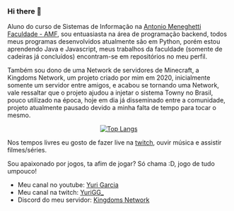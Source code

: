 ### Hi there 👋

Aluno do curso de Sistemas de Informação na [Antonio Meneghetti Faculdade - AMF](https://faculdadeam.edu.br), sou entuasiasta na área de programação backend, todos meus programas desenvolvidos atualmente são em Python, porém estou aprendendo Java e Javascript, meus trabalhos da faculdade (somente de cadeiras já concluídos) encontram-se em repositórios no meu perfil.


Também sou dono de uma Network de servidores de Minecraft, a Kingdoms Network, um projeto criado por mim em 2020, inicialmente somente um servidor entre amigos, e acabou se tornando uma Network, vale ressaltar que o projeto ajudou a injetar o sistema Towny no Brasil, pouco utilizado na época, hoje em dia já disseminado entre a comunidade, projeto atualmente pausado devido a minha falta de tempo para tocar o mesmo.

<div align="center" >

[![Top Langs](https://github-readme-stats.vercel.app/api/top-langs/?username=owYuriGG&layout=compact&theme=radical&bg_color=30,0d0d0d,191919&title_color=fff&text_color=fff&icon_color=79ff97)](https://github.com/anuraghazra/github-readme-stats)
</div>


Nos tempos livres eu gosto de fazer live na [twitch](https://www.twitch.tv/yurigg_), ouvir música e assistir filmes/séries.

Sou apaixonado por jogos, ta afim de jogar? Só chama :D, jogo de tudo umpouco!

- Meu canal no youtube: [Yuri Garcia](https://www.youtube.com/channel/UC-KchKSV_XH1e3W8OIf6-Bw)
- Meu canal na twitch: [YuriGG_](https://www.twitch.tv/yurigg_)
- Discord do meu servidor: [Kingdoms Network](https://discord.gg/fAWE67cZ9k)
<!--
**owYuriGG/owYuriGG** is a ✨ _special_ ✨ repository because its `README.md` (this file) appears on your GitHub profile.

Here are some ideas to get you started:

- 🔭 I’m currently working on ...
- 🌱 I’m currently learning ...
- 👯 I’m looking to collaborate on ...
- 🤔 I’m looking for help with ...
- 💬 Ask me about ...
- 📫 How to reach me: ...
- 😄 Pronouns: ...
- ⚡ Fun fact: ...
-->
